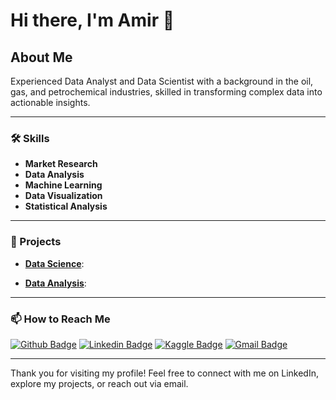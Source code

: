 # Hi there, I'm Amir 👋

## About Me

Experienced Data Analyst and Data Scientist with a background in the oil, gas, and petrochemical industries, skilled in transforming complex data into actionable insights.

---

### 🛠️ Skills

- **Market Research**  
- **Data Analysis**  
- **Machine Learning**
- **Data Visualization**  
- **Statistical Analysis** 

---

### 📁 Projects

- **[Data Science](https://github.com/amir-asadi-s/DataScience)**:

- **[Data Analysis](https://github.com/amir-asadi-s/DataAnalysis)**:

---

### 📫 How to Reach Me

[![Github Badge](https://img.shields.io/badge/-Github-000?style=flat-square&logo=Github&logoColor=white)](https://github.com/amir-asadi-s)
[![Linkedin Badge](https://img.shields.io/badge/-LinkedIn-blue?style=flat-square&logo=Linkedin&logoColor=white)](https://www.linkedin.com/in/amir-asadi-s/)
[![Kaggle Badge](https://img.shields.io/badge/-Kaggle-gray?style=flat-square&logo=Kaggle&logoColor=white)](https://www.kaggle.com/amirasadisamani)
[![Gmail Badge](https://img.shields.io/badge/-Gmail-c14438?style=flat-square&logo=Gmail&logoColor=white)](mailto:amir.a.samani@gmail.com)

---

Thank you for visiting my profile! Feel free to connect with me on LinkedIn, explore my projects, or reach out via email.
